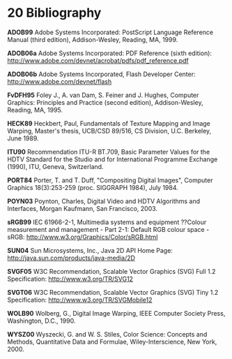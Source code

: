 # 20 Bibliography<a name="chapter20"> </a> <a name="Bibliography"> </a>
**ADOB99** <a name="ADOB99"></a> Adobe Systems Incorporated: PostScript Language Reference Manual (third edition), Addison-Wesley, Reading, MA, 1999.

**ADOB06a** <a name="ADOB06a"></a>Adobe Systems Incorporated: PDF Reference (sixth edition): http://www.adobe.com/devnet/acrobat/pdfs/pdf_reference.pdf

**ADOB06b** <a name="ADOB06b"></a> Adobe Systems Incorporated, Flash Developer Center: http://www.adobe.com/devnet/flash

**FvDFH95** <a name="FvDFH95"></a>Foley J., A. van Dam, S. Feiner and J. Hughes, Computer Graphics: Principles and Practice (second edition), Addison-Wesley, Reading, MA, 1995.

**HECK89** <a name="HECK89"></a>Heckbert, Paul, Fundamentals of Texture Mapping and Image Warping, Master's thesis, UCB/CSD 89/516, CS Division, U.C. Berkeley, June 1989.

**ITU90** <a name="ITU90"></a>Recommendation ITU-R BT.709, Basic Parameter Values for the HDTV Standard for the Studio and for International Programme Exchange (1990), ITU, Geneva, Switzerland.

**PORT84** <a name="PORT84"></a>Porter, T. and T. Duff, "Compositing Digital Images", Computer Graphics 18(3):253-259 (proc. SIGGRAPH 1984), July 1984.

**POYN03** <a name="POYN03"></a>Poynton, Charles, Digital Video and HDTV Algorithms and Interfaces, Morgan Kaufmann, San Francisco, 2003.

**sRGB99** <a name="sRGB99"></a>IEC 61966-2-1, Multimedia systems and equipment ??Colour measurement and management - Part 2-1: Default RGB colour space - sRGB: http://www.w3.org/Graphics/Color/sRGB.html

**SUN04** <a name="SUN04"></a>Sun Microsystems, Inc., Java 2D API Home Page: http://java.sun.com/products/java-media/2D

**SVGF05** <a name="SVGF05"></a>W3C Recommendation, Scalable Vector Graphics (SVG) Full 1.2 Specification: http://www.w3.org/TR/SVG12

**SVGT06** <a name="SVGT06"></a>W3C Recommendation, Scalable Vector Graphics (SVG) Tiny 1.2 Specification: http://www.w3.org/TR/SVGMobile12

**WOLB90** <a name="WOLB90"></a>Wolberg, G., Digital Image Warping, IEEE Computer Society Press, Washington, D.C., 1990.

**WYSZ00** <a name="WYSZ00"></a>Wyszecki, G. and W. S. Stiles, Color Science: Concepts and Methods, Quantitative Data and Formulae, Wiley-Interscience, New York, 2000.
<div style="page-break-after: always;"> </div>
